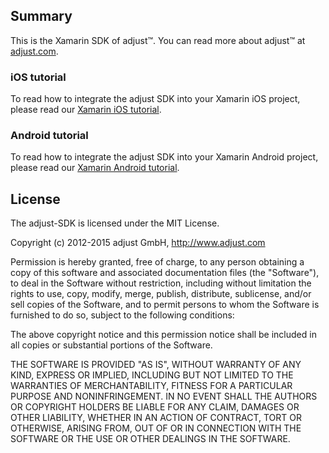 ## Summary

This is the Xamarin SDK of adjust™. You can read more about adjust™ at
[adjust.com].

### iOS tutorial

To read how to integrate the adjust SDK into your Xamarin iOS project, please read our [Xamarin iOS tutorial][xamarin_ios].

### Android tutorial

To read how to integrate the adjust SDK into your Xamarin Android project, please read our [Xamarin Android tutorial][xamarin_android].

[adjust.com]: http://adjust.com
[xamarin_ios]: https://github.com/adjust/xamarin_sdk/blob/submodules/doc/xamarin_ios.md
[xamarin_android]: https://github.com/adjust/xamarin_sdk/blob/submodules/doc/xamarin_android.md

## License

The adjust-SDK is licensed under the MIT License.

Copyright (c) 2012-2015 adjust GmbH,
http://www.adjust.com

Permission is hereby granted, free of charge, to any person obtaining a copy of
this software and associated documentation files (the "Software"), to deal in
the Software without restriction, including without limitation the rights to
use, copy, modify, merge, publish, distribute, sublicense, and/or sell copies
of the Software, and to permit persons to whom the Software is furnished to do
so, subject to the following conditions:

The above copyright notice and this permission notice shall be included in all
copies or substantial portions of the Software.

THE SOFTWARE IS PROVIDED "AS IS", WITHOUT WARRANTY OF ANY KIND, EXPRESS OR
IMPLIED, INCLUDING BUT NOT LIMITED TO THE WARRANTIES OF MERCHANTABILITY,
FITNESS FOR A PARTICULAR PURPOSE AND NONINFRINGEMENT. IN NO EVENT SHALL THE
AUTHORS OR COPYRIGHT HOLDERS BE LIABLE FOR ANY CLAIM, DAMAGES OR OTHER
LIABILITY, WHETHER IN AN ACTION OF CONTRACT, TORT OR OTHERWISE, ARISING FROM,
OUT OF OR IN CONNECTION WITH THE SOFTWARE OR THE USE OR OTHER DEALINGS IN THE
SOFTWARE.
